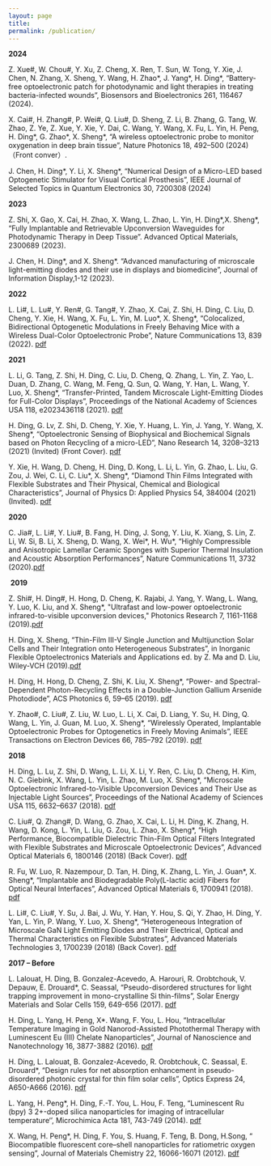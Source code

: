 ```yaml
---
layout: page
title: 
permalink: /publication/
---
```


**2024**

Z. Xue#, W. Chou#, Y. Xu, Z. Cheng, X. Ren, T. Sun, W. Tong, Y. Xie, J. Chen, N. Zhang, X. Sheng, Y. Wang, H. Zhao*, J. Yang*, H. Ding*, “Battery-free optoelectronic patch for photodynamic and light therapies in treating bacteria-infected wounds”, Biosensors and Bioelectronics 261, 116467 (2024).

X. Cai#, H. Zhang#, P. Wei#, Q. Liu#, D. Sheng, Z. Li, B. Zhang, G. Tang, W. Zhao, Z. Ye, Z. Xue, Y. Xie, Y. Dai, C. Wang, Y. Wang, X. Fu, L. Yin, H. Peng, H. Ding*, G. Zhao*, X. Sheng*, “A wireless optoelectronic probe to monitor oxygenation in deep brain tissue”, Nature Photonics 18, 492–500 (2024) （Front conver）.

J. Chen, H. Ding*, Y. Li, X. Sheng*, “Numerical Design of a Micro-LED based Optogenetic Stimulator for Visual Cortical Prosthesis”, IEEE Journal of Selected Topics in Quantum Electronics 30, 7200308 (2024)

**2023**

Z. Shi, X. Gao, X. Cai, H. Zhao, X. Wang, L. Zhao, L. Yin, H. Ding*,X. Sheng*, “Fully Implantable and Retrievable Upconversion Waveguides for Photodynamic Therapy in Deep Tissue”. Advanced Optical Materials, 2300689 (2023).

J. Chen, H. Ding*, and X. Sheng*. “Advanced manufacturing of microscale light-emitting diodes and their use in displays and biomedicine”, Journal of Information Display,1-12 (2023).

**2022**

L. Li#, L. Lu#, Y. Ren#, G. Tang#, Y. Zhao, X. Cai, Z. Shi, H. Ding, C. Liu, D. Cheng, Y. Xie, H. Wang, X. Fu, L. Yin, M. Luo*, X. Sheng*, “Colocalized, Bidirectional Optogenetic Modulations in Freely Behaving Mice with a Wireless Dual-Color Optoelectronic Probe”, Nature Communications 13, 839 (2022). [pdf](https://fa4b3987-e044-44e2-945a-4425b986b23b.filesusr.com/ugd/99a864_28d77188746d4284a97f77fa3f53c1ff.pdf)

**2021**

L. Li, G. Tang, Z. Shi, H. Ding, C. Liu, D. Cheng, Q. Zhang, L. Yin, Z. Yao, L. Duan, D. Zhang, C. Wang, M. Feng, Q. Sun, Q. Wang, Y. Han, L. Wang, Y. Luo, X. Sheng*, “Transfer-Printed, Tandem Microscale Light-Emitting Diodes for Full-Color Displays”, Proceedings of the National Academy of Sciences USA 118, e2023436118 (2021). [pdf](https://fa4b3987-e044-44e2-945a-4425b986b23b.filesusr.com/ugd/99a864_9c789a77a7044519af725626cda6798e.pdf)

​H. Ding, G. Lv, Z. Shi, D. Cheng, Y. Xie, Y. Huang, L. Yin, J. Yang, Y. Wang, X. Sheng*, “Optoelectronic Sensing of Biophysical and Biochemical Signals based on Photon Recycling of a micro-LED”, Nano Research 14, 3208–3213 (2021) (Invited) (Front Cover). [pdf](https://fa4b3987-e044-44e2-945a-4425b986b23b.filesusr.com/ugd/99a864_2932be7038a24bcb82d1a97401b0c45a.pdf)

​Y. Xie, H. Wang, D. Cheng, H. Ding, D. Kong, L. Li, L. Yin, G. Zhao, L. Liu, G. Zou, J. Wei, C. Li, C. Liu*, X. Sheng*, “Diamond Thin Films Integrated with Flexible Substrates and Their Physical, Chemical and Biological Characteristics”, Journal of Physics D: Applied Physics 54, 384004 (2021) (Invited). [pdf](https://fa4b3987-e044-44e2-945a-4425b986b23b.filesusr.com/ugd/99a864_6ac1191fea0b4134bccd277d00995a07.pdf)
​


**2020**

​​C. Jia#, L. Li#, Y. Liu#, B. Fang, H. Ding, J. Song, Y. Liu, K. Xiang, S. Lin, Z. Li, W. Si, B. Li, X. Sheng, D. Wang, X. Wei*, H. Wu*, “Highly Compressible and Anisotropic Lamellar Ceramic Sponges with Superior Thermal Insulation and Acoustic Absorption Performances”, Nature Communications 11, 3732 (2020).[pdf](https://fa4b3987-e044-44e2-945a-4425b986b23b.filesusr.com/ugd/99a864_eef77317f9c340cd9024b9a56b59ed00.pdf)

​
**2019**

​Z. Shi#, H. Ding#, H. Hong, D. Cheng, K. Rajabi, J. Yang, Y. Wang, L. Wang, Y. Luo, K. Liu, and X. Sheng*, "Ultrafast and low-power optoelectronic infrared-to-visible upconversion devices," Photonics Research 7, 1161-1168 (2019).[pdf](https://fa4b3987-e044-44e2-945a-4425b986b23b.filesusr.com/ugd/99a864_8b39e840b07f422982da2a2d7ba1778c.pdf)

​H. Ding, X. Sheng, “Thin-Film III-V Single Junction and Multijunction Solar Cells and Their Integration onto Heterogeneous Substrates”, in Inorganic Flexible Optoelectronics Materials and Applications ed. by Z. Ma and D. Liu, Wiley-VCH (2019).[pdf](https://fa4b3987-e044-44e2-945a-4425b986b23b.filesusr.com/ugd/99a864_2e3b3a56881e48159cfa46bcb1d66061.pdf)

​H. Ding, H. Hong, D. Cheng, Z. Shi, K. Liu, X. Sheng*, “Power- and Spectral-Dependent Photon-Recycling Effects in a Double-Junction Gallium Arsenide Photodiode”, ACS Photonics 6, 59–65 (2019). [pdf](https://fa4b3987-e044-44e2-945a-4425b986b23b.filesusr.com/ugd/99a864_928afe85ed294ce8bb01b906b9fb63cc.pdf)

Y. Zhao#, C. Liu#, Z. Liu, W. Luo, L. Li, X. Cai, D. Liang, Y. Su, H. Ding, Q. Wang, L. Yin, J. Guan, M. Luo, X. Sheng*, “Wirelessly Operated, Implantable Optoelectronic Probes for Optogenetics in Freely Moving Animals”, IEEE Transactions on Electron Devices 66, 785–792 (2019). [pdf](https://fa4b3987-e044-44e2-945a-4425b986b23b.filesusr.com/ugd/99a864_784ccf7206944691a733e7fd82787453.pdf)

 

**2018**

 H. Ding, L. Lu, Z. Shi, D. Wang, L. Li, X. Li, Y. Ren, C. Liu, D. Cheng, H. Kim, N. C. Giebink, X. Wang, L. Yin, L. Zhao, M. Luo, X. Sheng*, “Microscale Optoelectronic Infrared-to-Visible Upconversion Devices and Their Use as Injectable Light Sources”, Proceedings of the National Academy of Sciences USA 115, 6632–6637 (2018). [pdf](https://fa4b3987-e044-44e2-945a-4425b986b23b.filesusr.com/ugd/99a864_07572e941eb940feaba46e8125a49081.pdf)

 C. Liu#, Q. Zhang#, D. Wang, G. Zhao, X. Cai, L. Li, H. Ding, K. Zhang, H. Wang, D. Kong, L. Yin, L. Liu, G. Zou, L. Zhao, X. Sheng*, “High Performance, Biocompatible Dielectric Thin-Film Optical Filters Integrated with Flexible Substrates and Microscale Optoelectronic Devices”, Advanced Optical Materials 6, 1800146 (2018) (Back Cover). [pdf](https://fa4b3987-e044-44e2-945a-4425b986b23b.filesusr.com/ugd/99a864_97684258a0aa4df19ce89ffc9fd19dc6.pdf)

R. Fu, W. Luo, R. Nazempour, D. Tan, H. Ding, K. Zhang, L. Yin, J. Guan*, X. Sheng*, “Implantable and Biodegradable Poly(L-lactic acid) Fibers for Optical Neural Interfaces”, Advanced Optical Materials 6, 1700941 (2018). [pdf](https://fa4b3987-e044-44e2-945a-4425b986b23b.filesusr.com/ugd/99a864_04504b2760c0470fa3e9e102e4e5158d.pdf)

 L. Li#, C. Liu#, Y. Su, J. Bai, J. Wu, Y. Han, Y. Hou, S. Qi, Y. Zhao, H. Ding, Y. Yan, L. Yin, P. Wang, Y. Luo, X. Sheng*, “Heterogeneous Integration of Microscale GaN Light Emitting Diodes and Their Electrical, Optical and Thermal Characteristics on Flexible Substrates”, Advanced Materials Technologies 3, 1700239 (2018) (Back Cover). [pdf](https://fa4b3987-e044-44e2-945a-4425b986b23b.filesusr.com/ugd/99a864_6371e9fcd6c94457954c865841515eaf.pdf)

 

**2017 – Before**

 L. Lalouat, H. Ding, B. Gonzalez-Acevedo, A. Harouri, R. Orobtchouk, V. Depauw, E. Drouard*, C. Seassal, “Pseudo-disordered structures for light trapping improvement in mono-crystalline Si thin-films”, Solar Energy Materials and Solar Cells 159, 649-656 (2017). [pdf](https://fa4b3987-e044-44e2-945a-4425b986b23b.filesusr.com/ugd/99a864_5d13e5594175437eb20beb07a8da4639.pdf)

 H. Ding, L. Yang, H. Peng, X*. Wang, F. You, L. Hou, “Intracellular Temperature Imaging in Gold Nanorod-Assisted Photothermal Therapy with Luminescent Eu (III) Chelate Nanoparticles”, Journal of Nanoscience and Nanotechnology 16, 3877-3882 (2016). [pdf](https://fa4b3987-e044-44e2-945a-4425b986b23b.filesusr.com/ugd/99a864_52b1e957d7684038b868b2c0f44adcf5.pdf)

 H. Ding, L. Lalouat, B. Gonzalez-Acevedo, R. Orobtchouk, C. Seassal, E. Drouard*, “Design rules for net absorption enhancement in pseudo-disordered photonic crystal for thin film solar cells”, Optics Express 24, A650-A666 (2016). [pdf](https://fa4b3987-e044-44e2-945a-4425b986b23b.filesusr.com/ugd/99a864_fee5c86b9d3a4e9c9cf20e92dc991abb.pdf)

 L. Yang, H. Peng*, H. Ding, F.-T. You, L. Hou, F. Teng, “Luminescent Ru (bpy) 3 2+-doped silica nanoparticles for imaging of intracellular temperature‘’, Microchimica Acta 181, 743-749 (2014). [pdf](https://fa4b3987-e044-44e2-945a-4425b986b23b.filesusr.com/ugd/99a864_ab088322d7584434a38ba9d24f9e38f0.pdf)

 X. Wang, H. Peng*, H. Ding, F. You, S. Huang, F. Teng, B. Dong, H.Song, “ Biocompatible fluorescent core–shell nanoparticles for ratiometric oxygen sensing”, Journal of Materials Chemistry 22, 16066-16071 (2012). [pdf](https://fa4b3987-e044-44e2-945a-4425b986b23b.filesusr.com/ugd/99a864_1d6d74202b0b46b091a87b45be3f6e89.pdf)

